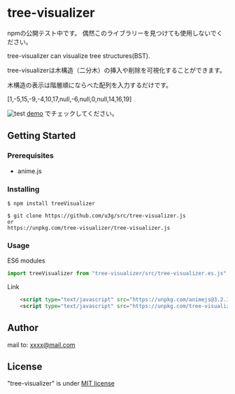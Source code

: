 # tree-visualizer

npmの公開テスト中です。
偶然このライブラリーを見つけても使用しないでください。

tree-visualizer can visualize tree structures(BST).

tree-visualizerは木構造（二分木）の挿入や削除を可視化することができます。

木構造の表示は階層順にならべた配列を入力するだけです。

[1,-5,15,-9,-4,10,17,null,-6,null,0,null,14,16,19]

![test](https://nori-ut3g.github.io/pics/tree-vizualizer_sample_pic1.png)
[demo](https://nori-ut3g.github.io/tree-visualizer/)
でチェックしてください。

## Getting Started

### Prerequisites
- anime.js 


### Installing

```
$ npm install treeVisualizer
```
```
$ git clone https://github.com/u3g/src/tree-visualizer.js
or
https://unpkg.com/tree-visualizer/tree-visualizer.js
```

### Usage
ES6 modules
```js
import treeVisualizer from "tree-visualizer/src/tree-visualizer.es.js";
```

Link 
```html
    <script type="text/javascript" src="https://unpkg.com/animejs@3.2.1/lib/anime.min.js"></script>
    <script type="text/javascript" src="https://unpkg.com/tree-visualizer@0.0.1/src/tree-visualizer.js"></script>

```


## Author


mail to: xxxx@mail.com

## License

"tree-visualizer" is under [MIT license](https://en.wikipedia.org/wiki/MIT_License)

